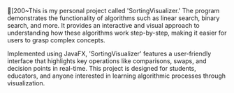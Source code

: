 [200~This is my personal project called 'SortingVisualizer.' The program demonstrates the functionality of algorithms such as linear search, binary search, and more. It provides an interactive and visual approach to understanding how these algorithms work step-by-step, making it easier for users to grasp complex concepts.

Implemented using JavaFX, 'SortingVisualizer' features a user-friendly interface that highlights key operations like comparisons, swaps, and decision points in real-time. This project is designed for students, educators, and anyone interested in learning algorithmic processes through visualization.
